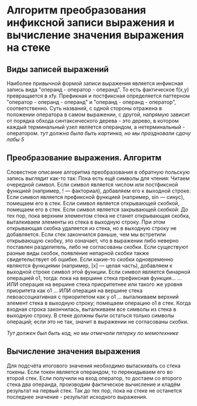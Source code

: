 # Алгоритм преобразования инфиксной записи выражения и вычисление значения выражения на стеке

## Виды записей выражений 
Наиболее привычной формой записи выражения является инфиксная запись вида "операнд - оператор - операнд". То есть фактическое 
f(x,y) превращается в xfy. Префикная и постфиксная определяется паттерном "оператор - операнд - операнд" и "операнд - операнд - оператор", соответственно.
Суть названий, с одной стороны отражена в положении оператора в самом выражении, с другой, напрямую зависит от порядка обхода синтаксического дерева - это дерево, в котором каждый терминальный узел является операндом, а нетерминальный - оператором.
*тут должна была быть картинка, но мы праздновали сдачу лабы 5*

## Преобразование выражения. Алгоритм
Словестное описание алгоритма преобразования в обратную польскую запись выглядит как-то так:
Пока есть ещё символы для чтения:
  Читаем очередной символ.
    Если символ является числом или постфиксной функцией (например, ! — факториал), добавляем его к выходной строке.
    Если символ является префиксной функцией (например, sin — синус), помещаем его в стек.
    Если символ является открывающей скобкой, помещаем его в стек.
    Если символ является закрывающей скобкой:
  До тех пор, пока верхним элементом стека не станет открывающая скобка, выталкиваем элементы из стека в выходную строку. При этом открывающая скобка удаляется из стека, но в выходную строку не добавляется. Если стек закончился раньше, чем мы встретили открывающую скобку, это означает, что в выражении либо неверно поставлен разделитель, либо не согласованы скобки.
  Если существуют разные виды скобок, появление непарной скобки также свидетельствует об ошибке. Если какие-то скобки одновременно являются функциями (например, [x] — целая часть), добавляем к выходной строке символ этой функции.
Если символ является бинарной операцией о1, тогда:
пока на вершине стека префиксная функция…
… ИЛИ операция на вершине стека приоритетнее или такого же уровня приоритета как o1
… ИЛИ операция на вершине стека левоассоциативная с приоритетом как у o1
… выталкиваем верхний элемент стека в выходную строку;
помещаем операцию o1 в стек.
Когда входная строка закончилась, выталкиваем все символы из стека в выходную строку. В стеке должны были остаться только символы операций; если это не так, значит в выражении не согласованы скобки. 


*Тут должен был быть код, но мы отмечали пятерку по мемотехнике*

## Вычисление значения выражения

Для подсчёта итогового значения необходимо вытаскивать со стека токены. Если токен является операндом, то перекидываем его во второй стек. Если получили на вход оператор, то достаем со второго стека два операнда, производим фактическое вычисление и кладём результат на первый стек. Так до тех пор, пока на стеке не останется последнее значение - результат исходного выражения.
